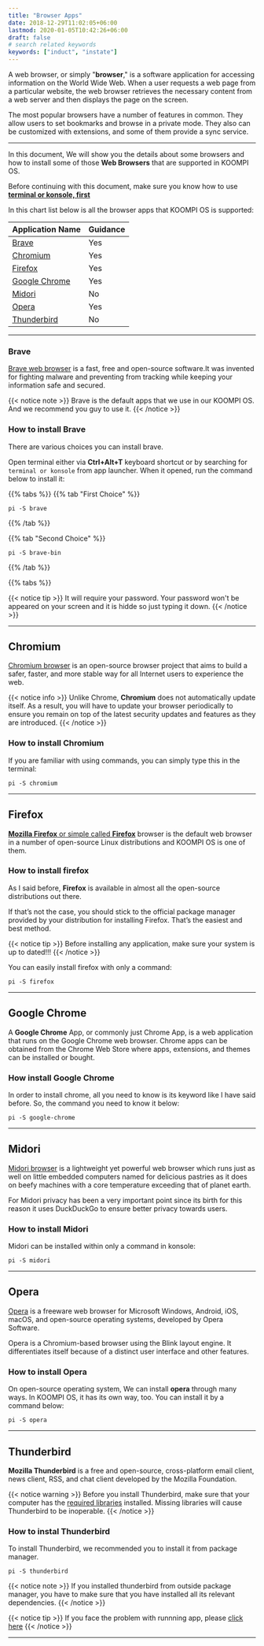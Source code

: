 ```yaml
---
title: "Browser Apps"
date: 2018-12-29T11:02:05+06:00
lastmod: 2020-01-05T10:42:26+06:00
draft: false
# search related keywords
keywords: ["induct", "instate"]
---
```

A web browser, or simply "**browser**," is a software application for accessing information on the World Wide Web. When a user requests a web page from a particular website, the web browser retrieves the necessary content from a web server and then displays the page on the screen. 

The most popular browsers have a number of features in common. They allow users to set bookmarks and browse in a private mode. They also can be customized with extensions, and some of them provide a sync service. 

---
In this document, We will show you the details about some browsers and how to install some of those **Web Browsers** that are supported in KOOMPI OS.

Before continuing with this document, make sure you know how to use [**terminal or konsole, first**](#)

In this chart list below is all the browser apps that KOOMPI OS is supported:

| Application Name  |  Guidance| 
|:-------------|:-------------|
| [Brave]() |       Yes|
| [Chromium]() |       Yes|
| [Firefox]() |       Yes|
| [Google Chrome]() |       Yes|
| [Midori]() |       No|
| [Opera]() |       Yes|
| [Thunderbird]() |      No|

---

### Brave

[Brave web browser](#) is a fast, free and open-source software.It was invented for fighting malware and preventing from tracking while keeping your information safe and secured.

{{< notice note >}}
Brave is the default apps that we use in our KOOMPI OS. And we recommend you guy to use it.
{{< /notice >}}


### How to install Brave
There are various choices you can install brave.

Open terminal either via **Ctrl+Alt+T** keyboard shortcut or by searching for `terminal or konsole`  from app launcher. When it opened, run the command below to install it:

{{% tabs %}}
  {{% tab "First Choice" %}}
   ```
   pi -S brave
   ```
  {{% /tab %}}

  {{% tab "Second Choice" %}}
  ```
  pi -S brave-bin
  ```
  {{% /tab %}}

{{% tabs %}}

{{< notice tip >}}
It will require your password. Your password won't be appeared on your screen and it is hidde so just typing it down. 
{{< /notice >}}

---

## Chromium
[Chromium browser](#) is an open-source browser project that aims to build a safer, faster, and more stable way for all Internet users to experience the web.

{{< notice info >}}
Unlike Chrome, **Chromium** does not automatically update itself. As a result, you will have to update your browser periodically to ensure you remain on top of the latest security updates and features as they are introduced.
{{< /notice >}}

### How to install Chromium

If you are familiar with using commands, you can simply type this in the terminal:

```
pi -S chromium
```

---
## Firefox

[**Mozilla Firefox** or simple called **Firefox**](#) browser is the default web browser in a number of open-source Linux distributions and KOOMPI OS is one of them. 

### How to install firefox

As I said before, **Firefox** is available in almost all the open-source distributions out there.

If that’s not the case, you should stick to the official package manager provided by your distribution for installing Firefox. That’s the easiest and best method.

{{< notice tip >}}
Before installing any application, make sure your system is up to dated!!!
{{< /notice >}}

You can easily install firefox with only a command:
```
pi -S firefox
```

---

## Google Chrome
A **Google Chrome** App, or commonly just Chrome App, is a web application that runs on the Google 
Chrome web browser. Chrome apps can be obtained from the Chrome Web Store where apps, 
extensions, and themes can be installed or bought.

### How install Google Chrome
In order to install chrome, all you need to know is its keyword like I have said before. So, the command you need to know it below:

```
pi -S google-chrome
```

---

## Midori
[Midori browser](#) is a lightweight yet powerful web browser which runs just as well on little embedded computers named for delicious pastries as it does on beefy machines with a core temperature exceeding that of planet earth. 

For Midori privacy has been a very important point since its birth for this reason it uses 
DuckDuckGo to ensure better privacy towards users.

### How to install Midori

Midori can be installed within only a command in konsole:
```
pi -S midori
```
 
---

## Opera
[Opera](#) is a freeware web browser for Microsoft Windows, Android, iOS, macOS, and open-source operating systems, developed by Opera Software.

Opera is a Chromium-based browser using the Blink layout engine. It differentiates itself because of a distinct user interface and other features.

### How to install Opera

On open-source operating system, We can install **opera** through many ways. In KOOMPI OS, it has its own way, too. You can install it by a command below:
```
pi -S opera
```
---

## Thunderbird

**Mozilla Thunderbird** is a free and open-source, cross-platform email client, news client, RSS, and chat client developed by the Mozilla Foundation. 


{{< notice warning >}}
Before you install Thunderbird, make sure that your computer has the [required libraries](https://www.thunderbird.net/thunderbird/system-requirements/) installed. Missing libraries will cause Thunderbird to be inoperable.
{{< /notice >}}

### How to instal Thunderbird 

To install Thunderbird, we recommended you to install it from package manager.

```
pi -S thunderbird
```

{{< notice note >}}
If you installed thunderbird from outside package manager, you have to make sure that you have installed all its relevant dependencies.
{{< /notice >}}


{{< notice tip >}}
If you face the problem with runnning app, please [click here](#) 
{{< /notice >}}

---
